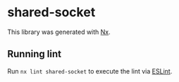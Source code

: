 # shared-socket

This library was generated with [Nx](https://nx.dev).

## Running lint

Run `nx lint shared-socket` to execute the lint via [ESLint](https://eslint.org/).

